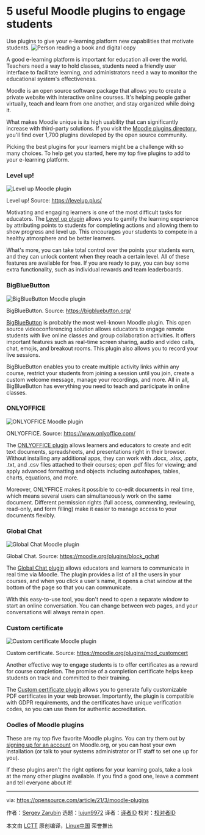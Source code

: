[#]: subject: (5 useful Moodle plugins to engage students)
[#]: via: (https://opensource.com/article/21/3/moodle-plugins)
[#]: author: (Sergey Zarubin https://opensource.com/users/sergey-zarubin)
[#]: collector: (lujun9972)
[#]: translator: ( )
[#]: reviewer: ( )
[#]: publisher: ( )
[#]: url: ( )

5 useful Moodle plugins to engage students
======
Use plugins to give your e-learning platform new capabilities that
motivate students.
![Person reading a book and digital copy][1]

A good e-learning platform is important for education all over the world. Teachers need a way to hold classes, students need a friendly user interface to facilitate learning, and administrators need a way to monitor the educational system's effectiveness.

Moodle is an open source software package that allows you to create a private website with interactive online courses. It's helping people gather virtually, teach and learn from one another, and stay organized while doing it.

What makes Moodle unique is its high usability that can significantly increase with third-party solutions. If you visit the [Moodle plugins directory][2], you'll find over 1,700 plugins developed by the open source community.

Picking the best plugins for your learners might be a challenge with so many choices. To help get you started, here my top five plugins to add to your e-learning platform.

### Level up!

![Level up Moodle plugin][3]

Level up! Source: <https://levelup.plus/>

Motivating and engaging learners is one of the most difficult tasks for educators. The [Level up plugin][4] allows you to gamify the learning experience by attributing points to students for completing actions and allowing them to show progress and level up. This encourages your students to compete in a healthy atmosphere and be better learners.

What's more, you can take total control over the points your students earn, and they can unlock content when they reach a certain level. All of these features are available for free. If you are ready to pay, you can buy some extra functionality, such as individual rewards and team leaderboards.

### BigBlueButton

![BigBlueButton Moodle plugin][5]

BigBlueButton. Source: <https://bigbluebutton.org/>

[BigBlueButton][6] is probably the most well-known Moodle plugin. This open source videoconferencing solution allows educators to engage remote students with live online classes and group collaboration activities. It offers important features such as real-time screen sharing, audio and video calls, chat, emojis, and breakout rooms. This plugin also allows you to record your live sessions.

BigBlueButton enables you to create multiple activity links within any course, restrict your students from joining a session until you join, create a custom welcome message, manage your recordings, and more. All in all, BigBlueButton has everything you need to teach and participate in online classes.

### ONLYOFFICE

![ONLYOFFICE Moodle plugin][7]

ONLYOFFICE. Source: <https://www.onlyoffice.com/>

The [ONLYOFFICE plugin][8] allows learners and educators to create and edit text documents, spreadsheets, and presentations right in their browser. Without installing any additional apps, they can work with .docx, .xlsx, .pptx, .txt, and .csv files attached to their courses; open .pdf files for viewing; and apply advanced formatting and objects including autoshapes, tables, charts, equations, and more.

Moreover, ONLYFFICE makes it possible to co-edit documents in real time, which means several users can simultaneously work on the same document. Different permission rights (full access, commenting, reviewing, read-only, and form filling) make it easier to manage access to your documents flexibly.

### Global Chat

![Global Chat Moodle plugin][9]

Global Chat. Source: <https://moodle.org/plugins/block_gchat>

The [Global Chat plugin][10] allows educators and learners to communicate in real time via Moodle. The plugin provides a list of all the users in your courses, and when you click a user's name, it opens a chat window at the bottom of the page so that you can communicate.

With this easy-to-use tool, you don't need to open a separate window to start an online conversation. You can change between web pages, and your conversations will always remain open.

### Custom certificate

![Custom certificate Moodle plugin][11]

Custom certificate. Source: <https://moodle.org/plugins/mod_customcert>

Another effective way to engage students is to offer certificates as a reward for course completion. The promise of a completion certificate helps keep students on track and committed to their training.

The [Custom certificate plugin][12] allows you to generate fully customizable PDF certificates in your web browser. Importantly, the plugin is compatible with GDPR requirements, and the certificates have unique verification codes, so you can use them for authentic accreditation.

### Oodles of Moodle plugins

These are my top five favorite Moodle plugins. You can try them out by [signing up for an account][13] on Moodle.org, or you can host your own installation (or talk to your systems administrator or IT staff to set one up for you).

If these plugins aren't the right options for your learning goals, take a look at the many other plugins available. If you find a good one, leave a comment and tell everyone about it!

--------------------------------------------------------------------------------

via: https://opensource.com/article/21/3/moodle-plugins

作者：[Sergey Zarubin][a]
选题：[lujun9972][b]
译者：[译者ID](https://github.com/译者ID)
校对：[校对者ID](https://github.com/校对者ID)

本文由 [LCTT](https://github.com/LCTT/TranslateProject) 原创编译，[Linux中国](https://linux.cn/) 荣誉推出

[a]: https://opensource.com/users/sergey-zarubin
[b]: https://github.com/lujun9972
[1]: https://opensource.com/sites/default/files/styles/image-full-size/public/lead-images/read_book_guide_tutorial_teacher_student_apaper.png?itok=_GOufk6N (Person reading a book and digital copy)
[2]: https://moodle.org/plugins/
[3]: https://opensource.com/sites/default/files/uploads/gamification.png (Level up Moodle plugin)
[4]: https://moodle.org/plugins/block_xp
[5]: https://opensource.com/sites/default/files/uploads/bigbluebutton.png (BigBlueButton Moodle plugin)
[6]: https://moodle.org/plugins/mod_bigbluebuttonbn
[7]: https://opensource.com/sites/default/files/uploads/onlyoffice_editors.png (ONLYOFFICE Moodle plugin)
[8]: https://github.com/logicexpertise/moodle-mod_onlyoffice
[9]: https://opensource.com/sites/default/files/uploads/global_chat.png (Global Chat Moodle plugin)
[10]: https://moodle.org/plugins/block_gchat
[11]: https://opensource.com/sites/default/files/uploads/certificate.png (Custom certificate Moodle plugin)
[12]: https://moodle.org/plugins/mod_customcert
[13]: https://moodle.com/getstarted/
